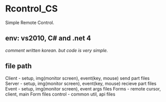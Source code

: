 # Rcontrol_CS
Simple Remote Control. 

## env: vs2010, C# and .net 4

_comment written korean. but code is very simple._


## file path 

Client - setup, img(monitor screen), event(key, mouse) send part files
Server - setup, img(monitor screen), event(key, mouse) recieve part files
Event - setup, img(monitor screen), event args files
Forms - remote cursor, client, main Form files 
control - common util, api files
